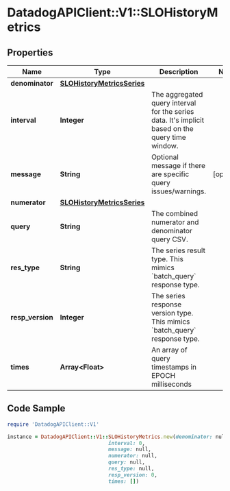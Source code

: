 # DatadogAPIClient::V1::SLOHistoryMetrics

## Properties

Name | Type | Description | Notes
------------ | ------------- | ------------- | -------------
**denominator** | [**SLOHistoryMetricsSeries**](SLOHistoryMetricsSeries.md) |  | 
**interval** | **Integer** | The aggregated query interval for the series data. It&#39;s implicit based on the query time window. | 
**message** | **String** | Optional message if there are specific query issues/warnings. | [optional] 
**numerator** | [**SLOHistoryMetricsSeries**](SLOHistoryMetricsSeries.md) |  | 
**query** | **String** | The combined numerator and denominator query CSV. | 
**res_type** | **String** | The series result type. This mimics &#x60;batch_query&#x60; response type. | 
**resp_version** | **Integer** | The series response version type. This mimics &#x60;batch_query&#x60; response type. | 
**times** | **Array&lt;Float&gt;** | An array of query timestamps in EPOCH milliseconds | 

## Code Sample

```ruby
require 'DatadogAPIClient::V1'

instance = DatadogAPIClient::V1::SLOHistoryMetrics.new(denominator: null,
                                 interval: 0,
                                 message: null,
                                 numerator: null,
                                 query: null,
                                 res_type: null,
                                 resp_version: 0,
                                 times: [])
```


